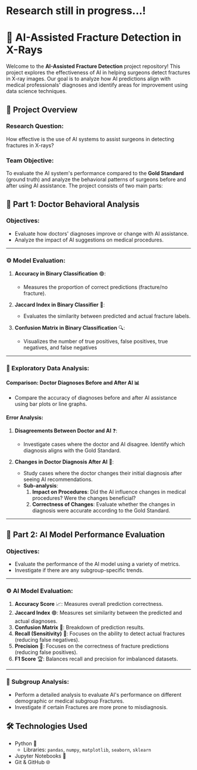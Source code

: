 # Research still in progress...!

# 🏥 AI-Assisted Fracture Detection in X-Rays

Welcome to the **AI-Assisted Fracture Detection** project repository! This project explores the effectiveness of AI in helping surgeons detect fractures in X-ray images. Our goal is to analyze how AI predictions align with medical professionals' diagnoses and identify areas for improvement using data science techniques. 

## 📝 Project Overview

### Research Question: 
How effective is the use of AI systems to assist surgeons in detecting fractures in X-rays?

### Team Objective:
To evaluate the AI system's performance compared to the **Gold Standard** (ground truth) and analyze the behavioral patterns of surgeons before and after using AI assistance. The project consists of two main parts:

## 🌟 Part 1: Doctor Behavioral Analysis

### Objectives:
- Evaluate how doctors' diagnoses improve or change with AI assistance.
- Analyze the impact of AI suggestions on medical procedures.

---

### ⚙️ Model Evaluation:

1. **Accuracy in Binary Classification** 🟢:
   - Measures the proportion of correct predictions (fracture/no fracture).
  
2. **Jaccard Index in Binary Classifier** 🔄:
   - Evaluates the similarity between predicted and actual fracture labels.

3. **Confusion Matrix in Binary Classification** 🔍:
   - Visualizes the number of true positives, false positives, true negatives, and false negatives
     
---

### 🔎 Exploratory Data Analysis:

#### **Comparison: Doctor Diagnoses Before and After AI** 📊
   - Compare the accuracy of diagnoses before and after AI assistance using bar plots or line graphs.

#### **Error Analysis**:
   1. **Disagreements Between Doctor and AI** ❓:
      - Investigate cases where the doctor and AI disagree. Identify which diagnosis aligns with the Gold Standard.
      
   2. **Changes in Doctor Diagnosis After AI** 🏥:
      - Study cases where the doctor changes their initial diagnosis after seeing AI recommendations.
      - **Sub-analysis**:
         1. **Impact on Procedures**: Did the AI influence changes in medical procedures? Were the changes beneficial?
         2. **Correctness of Changes**: Evaluate whether the changes in diagnosis were accurate according to the Gold Standard.

---

## 🌟 Part 2: AI Model Performance Evaluation

### Objectives:
- Evaluate the performance of the AI model using a variety of metrics.
- Investigate if there are any subgroup-specific trends.

---

### ⚙️ AI Model Evaluation:

1. **Accuracy Score** 📈: Measures overall prediction correctness.
2. **Jaccard Index** 🟣: Measures set similarity between the predicted and actual diagnoses.
3. **Confusion Matrix** 🔄: Breakdown of prediction results.
4. **Recall (Sensitivity)** 📡: Focuses on the ability to detect actual fractures (reducing false negatives).
5. **Precision** 🎯: Focuses on the correctness of fracture predictions (reducing false positives).
6. **F1 Score** 🏆: Balances recall and precision for imbalanced datasets.

---

### 🧩 Subgroup Analysis:
- Perform a detailed analysis to evaluate AI's performance on different demographic or medical subgroup Fractures.
- Investigate if certain Fractures are more prone to misdiagnosis.

## 🛠️ Technologies Used

- Python 🐍
  - Libraries: `pandas`, `numpy`, `matplotlib`, `seaborn`, `sklearn`
- Jupyter Notebooks 📓
- Git & GitHub 🌐

